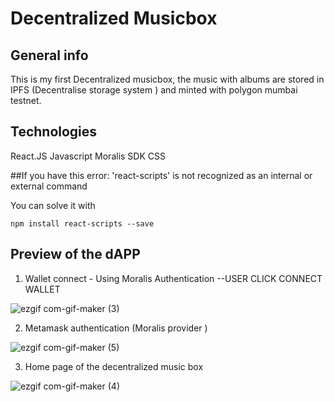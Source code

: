 # Decentralized Musicbox


## General info
This is my first Decentralized musicbox,  the music with albums are stored in IPFS (Decentralise storage system ) and minted with polygon mumbai testnet. 

## Technologies
React.JS
Javascript
Moralis SDK 
CSS 


##If you have this error:
'react-scripts' is not recognized as an internal or external command

You can solve it with 
```
npm install react-scripts --save
```


## Preview of the dAPP 

1) Wallet connect - Using Moralis Authentication --USER CLICK CONNECT WALLET

![ezgif com-gif-maker (3)](https://user-images.githubusercontent.com/101921758/161101626-1eb3e183-7ca3-4526-ab86-8ee720c91aa1.gif)


2) Metamask authentication (Moralis provider ) 

![ezgif com-gif-maker (5)](https://user-images.githubusercontent.com/101921758/161104523-922e5dd6-5a1d-4a68-8513-ee29f7fa8394.gif)


3) Home page of the decentralized music box

![ezgif com-gif-maker (4)](https://user-images.githubusercontent.com/101921758/161103168-0e52e689-375d-45c9-a7bd-3c206850f742.gif)



